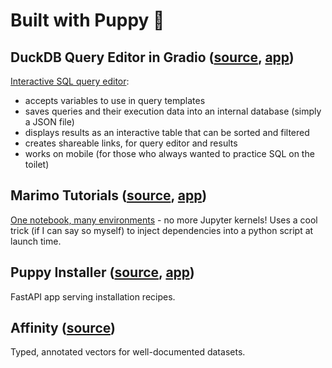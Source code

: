 # Built with Puppy 🐶

## DuckDB Query Editor in Gradio ([source](https://huggingface.co/spaces/liquidcarbon/duckdb-fastapi-gradio/tree/main), [app](https://huggingface.co/spaces/liquidcarbon/duckdb-fastapi-gradio))

[Interactive SQL query editor](https://medium.com/@liquidc/live-duckdb-editor-on-gradio-533addd0666c):
- accepts variables to use in query templates
- saves queries and their execution data into an internal database (simply a JSON file)
- displays results as an interactive table that can be sorted and filtered
- creates shareable links, for query editor and results
- works on mobile (for those who always wanted to practice SQL on the toilet)

## Marimo Tutorials ([source](https://huggingface.co/spaces/liquidcarbon/puppy-hf-marimo/tree/main), [app](https://huggingface.co/spaces/liquidcarbon/puppy-hf-marimo))

[One notebook, many environments](https://github.com/marimo-team/marimo/discussions/2994) - no more Jupyter kernels!
Uses a cool trick (if I can say so myself) to inject dependencies into a python script at launch time.

## Puppy Installer ([source](https://huggingface.co/spaces/pup-py/fetch/tree/main), [app](https://huggingface.co/spaces/pup-py/fetch))

FastAPI app serving installation recipes.


## Affinity ([source](https://github.com/liquidcarbon/affinity))

Typed, annotated vectors for well-documented datasets.